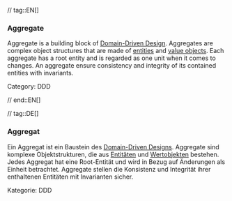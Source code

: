 // tag::EN[]
### Aggregate

Aggregate is a building block of [Domain-Driven Design](#term-DDD). Aggregates are complex object structures that are made of [entities](#term-entity) and [value objects](#term-value-object). Each aggregate has a root entity and is regarded as one unit when it comes to changes. An aggregate ensure consistency and integrity of its contained entities with invariants.

Category: DDD

// end::EN[]

// tag::DE[]
### Aggregat

Ein Aggregat ist ein Baustein des [Domain-Driven
Designs](#term-DDD). Aggregate sind komplexe Objektstrukturen, die
aus [Entitäten](#term-entity) und [Wertobjekten](#term-value-object)
bestehen. Jedes Aggregat hat eine Root-Entität und wird in Bezug auf
Änderungen als Einheit betrachtet. Aggregate stellen die Konsistenz
und Integrität ihrer enthaltenen Entitäten mit Invarianten sicher.

Kategorie: DDD
